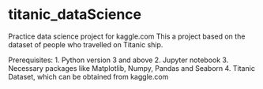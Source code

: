 # titanic_dataScience
Practice data science project for kaggle.com
This a project based on the dataset of people who travelled on Titanic ship.

Prerequisites:
    1. Python version 3 and above
    2. Jupyter notebook
    3. Necessary packages like Matplotlib, Numpy, Pandas and Seaborn
    4. Titanic Dataset, which can be obtained from kaggle.com